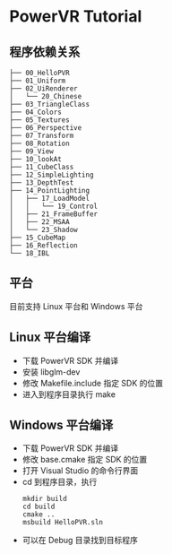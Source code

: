 PowerVR Tutorial
======================

程序依赖关系
------------------
    ├── 00_HelloPVR
    ├── 01_Uniform
    ├── 02_UiRenderer
    │   └── 20_Chinese
    ├── 03_TriangleClass
    ├── 04_Colors
    ├── 05_Textures
    ├── 06_Perspective
    ├── 07_Transform
    ├── 08_Rotation
    ├── 09_View
    ├── 10_lookAt
    ├── 11_CubeClass
    ├── 12_SimpleLighting
    ├── 13_DepthTest
    ├── 14_PointLighting
    │   ├── 17_LoadModel
    │   │   └── 19_Control
    │   ├── 21_FrameBuffer
    │   ├── 22_MSAA
    │   └── 23_Shadow
    ├── 15_CubeMap
    ├── 16_Reflection
    └── 18_IBL

平台
------------------
目前支持 Linux 平台和 Windows 平台

Linux 平台编译
------------------
* 下载 PowerVR SDK 并编译
* 安装 libglm-dev
* 修改 Makefile.include 指定 SDK 的位置
* 进入到程序目录执行 make

Windows 平台编译
------------------
* 下载 PowerVR SDK 并编译
* 修改 base.cmake 指定 SDK 的位置
* 打开 Visual Studio 的命令行界面
* cd 到程序目录，执行
    ```console
    mkdir build
    cd build
    cmake ..
    msbuild HelloPVR.sln
* 可以在 Debug 目录找到目标程序
